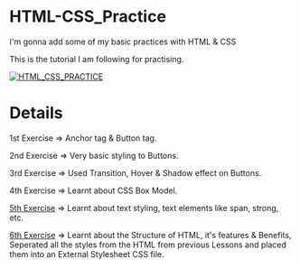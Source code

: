 # HTML-CSS_Practice

I'm gonna add some of my basic practices with HTML & CSS

This is the tutorial I am following for practising.

[![HTML_CSS_PRACTICE](download.jpg)](https://www.youtube.com/watch?v=G3e-cpL7ofc)

# Details

1st Exercise => Anchor tag & Button tag.

2nd Exercise => Very basic styling to Buttons.

3rd Exercise => Used Transition, Hover & Shadow effect on Buttons.

4th Exercise => Learnt about CSS Box Model.

[5th Exercise](https://github.com/git-ritesh/HTML-CSS_Practice/tree/master/Lesson%205) => Learnt about text styling, text elements like span, strong, etc.

[6th Exercise](https://github.com/git-ritesh/HTML-CSS_Practice/tree/master/Lesson%206) => Learnt about the Structure of HTML, it's features & Benefits, Seperated all the styles from the HTML from previous Lessons and placed them into an External Stylesheet CSS file.